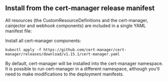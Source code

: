 ## Install from the cert-manager release manifest
All resources (the CustomResourceDefinitions and the cert-manager, cainjector and webhook components) are included in a single YAML manifest file:

Install all cert-manager components:
```
kubectl apply -f https://github.com/cert-manager/cert-manager/releases/download/v1.15.1/cert-manager.yaml
```
By default, cert-manager will be installed into the cert-manager namespace. It is possible to run cert-manager in a different namespace, although you'll need to make modifications to the deployment manifests.

